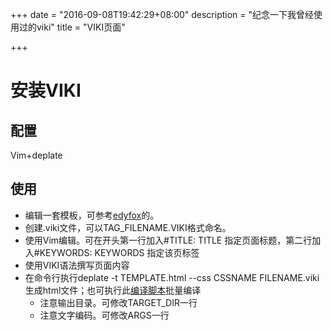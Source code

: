 +++
date = "2016-09-08T19:42:29+08:00"
description = "纪念一下我曾经使用过的viki"
title = "VIKI页面"

+++

# 安装VIKI
## 配置
Vim+deplate

## 使用
 - 编辑一套模板，可参考[edyfox](http://edyfox.codecarver.org/html/viki_template.html)的。
 - 创建.viki文件，可以TAG_FILENAME.VIKI格式命名。
 - 使用Vim编辑。可在开头第一行加入#TITLE: TITLE 指定页面标题，第二行加入#KEYWORDS: KEYWORDS 指定该页标签
 - 使用VIKI语法撰写页面内容
 - 在命令行执行deplate -t TEMPLATE.html --css CSSNAME FILENAME.viki生成html文件；也可执行此[编译脚本](http://edyfox.codecarver.org/html/viki_script.html#labVikiScript)批量编译
   + 注意输出目录。可修改TARGET_DIR一行
   + 注意文字编码。可修改ARGS一行
   
